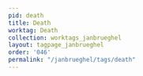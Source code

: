 ```yaml
---
pid: death
title: Death
worktag: Death
collection: worktags_janbrueghel
layout: tagpage_janbrueghel
order: '046'
permalink: "/janbrueghel/tags/death"
---
```

